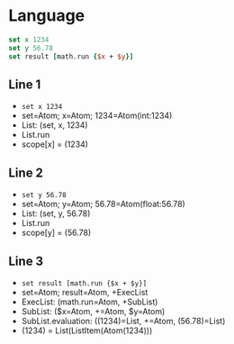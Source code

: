 # Language


```tcl
set x 1234
set y 56.78
set result [math.run {$x + $y}]
```

## Line 1

* `set x 1234`
* set=Atom; x=Atom; 1234=Atom(int:1234)
* List: (set, x, 1234)
* List.run
* scope[x] = (1234)

## Line 2

* `set y 56.78`
* set=Atom; y=Atom; 56.78=Atom(float:56.78)
* List: (set, y, 56.78)
* List.run
* scope[y] = (56.78)

## Line 3

* `set result [math.run {$x + $y}]`
* set=Atom; result=Atom, +ExecList
* ExecList: (math.run=Atom, +SubList)
* SubList: ($x=Atom, +=Atom, $y=Atom)
* SubList.evaluation: ((1234)=List, +=Atom, (56.78)=List)
* (1234) = List(ListItem(Atom(1234)))
